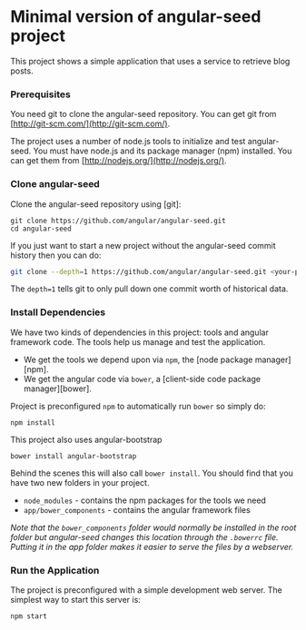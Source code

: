 # Minimal version of angular-seed project
This project shows a simple application that uses a service to retrieve blog posts.

### Prerequisites

You need git to clone the angular-seed repository. You can get git from
[http://git-scm.com/](http://git-scm.com/).

The project uses a number of node.js tools to initialize and test angular-seed. You must have node.js and its package manager (npm) installed.  You can get them from [http://nodejs.org/](http://nodejs.org/).

### Clone angular-seed

Clone the angular-seed repository using [git]:

```
git clone https://github.com/angular/angular-seed.git
cd angular-seed
```

If you just want to start a new project without the angular-seed commit history then you can do:

```bash
git clone --depth=1 https://github.com/angular/angular-seed.git <your-project-name>
```

The `depth=1` tells git to only pull down one commit worth of historical data.

### Install Dependencies

We have two kinds of dependencies in this project: tools and angular framework code.  The tools help
us manage and test the application.

* We get the tools we depend upon via `npm`, the [node package manager][npm].
* We get the angular code via `bower`, a [client-side code package manager][bower].

Project is preconfigured `npm` to automatically run `bower` so simply do:

```
npm install
```

This project also uses angular-bootstrap
```
bower install angular-bootstrap
```


Behind the scenes this will also call `bower install`.  You should find that you have two new
folders in your project.

* `node_modules` - contains the npm packages for the tools we need
* `app/bower_components` - contains the angular framework files

*Note that the `bower_components` folder would normally be installed in the root folder but
angular-seed changes this location through the `.bowerrc` file.  Putting it in the app folder makes it easier to serve the files by a webserver.*

### Run the Application

The project is preconfigured  with a simple development web server.  The simplest way to start this server is:

```
npm start
```
